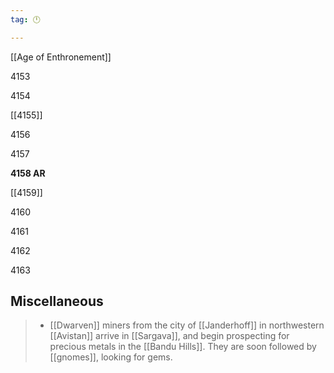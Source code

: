 ```yaml
---
tag: 🕛

---
```

[[Age of Enthronement]]


4153

4154

[[4155]]

4156

4157

**4158 AR**

[[4159]]

4160

4161

4162

4163



## Miscellaneous

>  - [[Dwarven]] miners from the city of [[Janderhoff]] in northwestern [[Avistan]] arrive in [[Sargava]], and begin prospecting for precious metals in the [[Bandu Hills]].  They are soon followed by [[gnomes]], looking for gems.







